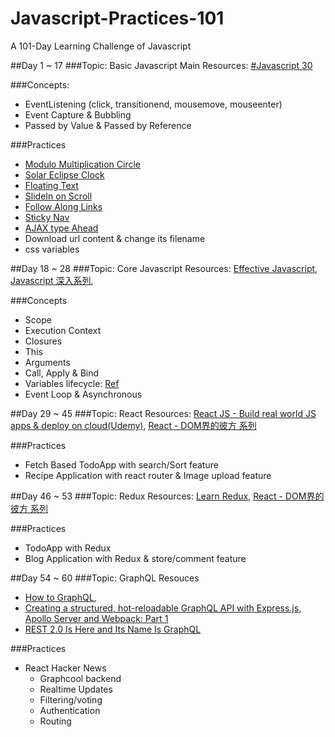 # Javascript-Practices-101

A 101-Day Learning Challenge of Javascript

##Day 1 ~ 17
###Topic: Basic Javascript
Main Resources: [#Javascript 30](https://javascript30.com)

###Concepts:
- EventListening (click, transitionend, mousemove, mouseenter)
- Event Capture & Bubbling
- Passed by Value & Passed by Reference

###Practices
- [Modulo Multiplication Circle](https://codepen.io/Sirius207/pen/GEyZKO)
- [Solar Eclipse Clock](https://codepen.io/Sirius207/pen/gRGBRq)
- [Floating Text](https://codepen.io/Sirius207/pen/zzRXxW)
- [SlideIn on Scroll](https://codepen.io/Sirius207/pen/mwxjmK)
- [Follow Along Links](https://codepen.io/Sirius207/pen/awGPZL)
- [Sticky Nav](https://codepen.io/Sirius207/pen/dReGOg)
- [AJAX type Ahead](https://codepen.io/Sirius207/pen/weEpMx)
- Download url content & change its filename
- css variables


##Day 18 ~ 28
###Topic: Core Javascript
Resources: [Effective Javascript](https://www.amazon.com/Effective-JavaScript-Specific-Software-Development/dp/0321812182), [Javascript 深入系列](https://github.com/mqyqingfeng/Blog/issues/17), 

###Concepts
- Scope
- Execution Context
- Closures
- This
- Arguments
- Call, Apply & Bind
- Variables lifecycle: [Ref](https://rainsoft.io/variables-lifecycle-and-why-let-is-not-hoisted/)
- Event Loop & Asynchronous


##Day 29 ~ 45
###Topic: React
Resources: [React JS - Build real world JS apps & deploy on cloud(Udemy)](https://www.udemy.com/reactjs-for-beginners-build-real-world-react-apps-deploy-on-cloud/learn/v4/overview), [React - DOM界的彼方 系列](http://ithelp.ithome.com.tw/users/20103131/ironman/1012)

###Practices
- Fetch Based TodoApp with search/Sort feature 
- Recipe Application with react router & Image upload feature


##Day 46 ~ 53
###Topic: Redux
Resources: [Learn Redux](https://learnredux.com/), [React - DOM界的彼方 系列](http://ithelp.ithome.com.tw/users/20103131/ironman/1012)

###Practices
- TodoApp with Redux
- Blog Application with Redux & store/comment feature


##Day 54 ~ 60
###Topic: GraphQL
Resouces

- [How to GraphQL](https://www.howtographql.com/), 
- [Creating a structured, hot-reloadable GraphQL API with Express.js, Apollo Server and Webpack: Part 1](https://hackernoon.com/creating-a-structured-hot-reloadable-graphql-api-with-express-js-de62c859643) 
- [REST 2.0 Is Here and Its Name Is GraphQL](https://www.sitepoint.com/rest-2-0-graphql/)


###Practices
- React Hacker News 
	- Graphcool backend
	- Realtime Updates
	- Filtering/voting
	- Authentication
	- Routing
